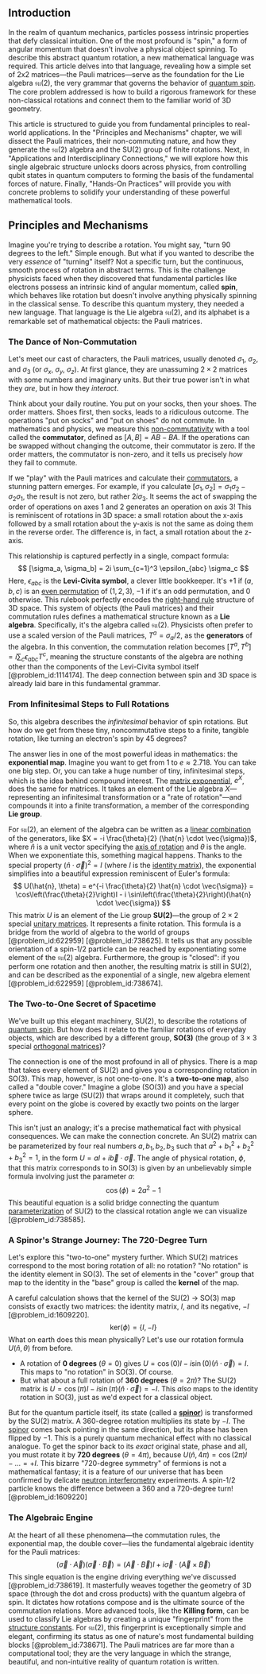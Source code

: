 ## Introduction
In the realm of quantum mechanics, particles possess intrinsic properties that defy classical intuition. One of the most profound is "spin," a form of angular momentum that doesn't involve a physical object spinning. To describe this abstract quantum rotation, a new mathematical language was required. This article delves into that language, revealing how a simple set of 2x2 matrices—the Pauli matrices—serve as the foundation for the Lie algebra $\mathfrak{su}(2)$, the very grammar that governs the behavior of [quantum spin](@article_id:137265). The core problem addressed is how to build a rigorous framework for these non-classical rotations and connect them to the familiar world of 3D geometry.

This article is structured to guide you from fundamental principles to real-world applications. In the "Principles and Mechanisms" chapter, we will dissect the Pauli matrices, their non-commuting nature, and how they generate the $\mathfrak{su}(2)$ algebra and the SU(2) group of finite rotations. Next, in "Applications and Interdisciplinary Connections," we will explore how this single algebraic structure unlocks doors across physics, from controlling qubit states in quantum computers to forming the basis of the fundamental forces of nature. Finally, "Hands-On Practices" will provide you with concrete problems to solidify your understanding of these powerful mathematical tools.

## Principles and Mechanisms

Imagine you're trying to describe a rotation. You might say, "turn 90 degrees to the left." Simple enough. But what if you wanted to describe the very *essence* of "turning" itself? Not a specific turn, but the continuous, smooth process of rotation in abstract terms. This is the challenge physicists faced when they discovered that fundamental particles like electrons possess an intrinsic kind of angular momentum, called **spin**, which behaves like rotation but doesn't involve anything physically spinning in the classical sense. To describe this quantum mystery, they needed a new language. That language is the Lie algebra $\mathfrak{su}(2)$, and its alphabet is a remarkable set of mathematical objects: the Pauli matrices.

### The Dance of Non-Commutation

Let's meet our cast of characters, the Pauli matrices, usually denoted $\sigma_1$, $\sigma_2$, and $\sigma_3$ (or $\sigma_x$, $\sigma_y$, $\sigma_z$). At first glance, they are unassuming $2 \times 2$ matrices with some numbers and imaginary units. But their true power isn't in what they *are*, but in how they *interact*.

Think about your daily routine. You put on your socks, then your shoes. The order matters. Shoes first, then socks, leads to a ridiculous outcome. The operations "put on socks" and "put on shoes" do not commute. In mathematics and physics, we measure this [non-commutativity](@article_id:153051) with a tool called the **commutator**, defined as $[A, B] = AB - BA$. If the operations can be swapped without changing the outcome, their commutator is zero. If the order matters, the commutator is non-zero, and it tells us precisely *how* they fail to commute.

If we "play" with the Pauli matrices and calculate their [commutators](@article_id:158384), a stunning pattern emerges. For example, if you calculate $[\sigma_1, \sigma_2] = \sigma_1\sigma_2 - \sigma_2\sigma_1$, the result is not zero, but rather $2i\sigma_3$. It seems the act of swapping the order of operations on axes 1 and 2 generates an operation on axis 3! This is reminiscent of rotations in 3D space: a small rotation about the x-axis followed by a small rotation about the y-axis is not the same as doing them in the reverse order. The difference is, in fact, a small rotation about the z-axis.

This relationship is captured perfectly in a single, compact formula:
$$
[\sigma_a, \sigma_b] = 2i \sum_{c=1}^3 \epsilon_{abc} \sigma_c
$$
Here, $\epsilon_{abc}$ is the **Levi-Civita symbol**, a clever little bookkeeper. It's $+1$ if $(a,b,c)$ is an [even permutation](@article_id:152398) of $(1,2,3)$, $-1$ if it's an odd permutation, and $0$ otherwise. This rulebook perfectly encodes the [right-hand rule](@article_id:156272) structure of 3D space. This system of objects (the Pauli matrices) and their commutation rules defines a mathematical structure known as a **Lie algebra**. Specifically, it's the algebra called $\mathfrak{su}(2)$. Physicists often prefer to use a scaled version of the Pauli matrices, $T^a = \sigma_a/2$, as the **generators** of the algebra. In this convention, the commutation relation becomes $[T^a, T^b] = i \sum_c \epsilon_{abc} T^c$, meaning the structure constants of the algebra are nothing other than the components of the Levi-Civita symbol itself [@problem_id:1114174]. The deep connection between spin and 3D space is already laid bare in this fundamental grammar.

### From Infinitesimal Steps to Full Rotations

So, this algebra describes the *infinitesimal* behavior of spin rotations. But how do we get from these tiny, noncommutative steps to a finite, tangible rotation, like turning an electron's spin by 45 degrees?

The answer lies in one of the most powerful ideas in mathematics: the **exponential map**. Imagine you want to get from 1 to $e \approx 2.718$. You can take one big step. Or, you can take a huge number of tiny, infinitesimal steps, which is the idea behind compound interest. The [matrix exponential](@article_id:138853), $e^X$, does the same for matrices. It takes an element of the Lie algebra $X$—representing an infinitesimal transformation or a "rate of rotation"—and compounds it into a finite transformation, a member of the corresponding **Lie group**.

For $\mathfrak{su}(2)$, an element of the algebra can be written as a [linear combination](@article_id:154597) of the generators, like $X = -i \frac{\theta}{2} (\hat{n} \cdot \vec{\sigma})$, where $\hat{n}$ is a unit vector specifying the [axis of rotation](@article_id:186600) and $\theta$ is the angle. When we exponentiate this, something magical happens. Thanks to the special property $(\hat{n} \cdot \vec{\sigma})^2 = I$ (where $I$ is the [identity matrix](@article_id:156230)), the exponential simplifies into a beautiful expression reminiscent of Euler's formula:
$$
U(\hat{n}, \theta) = e^{-i \frac{\theta}{2} \hat{n} \cdot \vec{\sigma}} = \cos\left(\frac{\theta}{2}\right)I - i \sin\left(\frac{\theta}{2}\right)(\hat{n} \cdot \vec{\sigma})
$$
This matrix $U$ is an element of the Lie group **SU(2)**—the group of $2 \times 2$ special [unitary matrices](@article_id:199883). It represents a finite rotation. This formula is a bridge from the world of algebra to the world of groups [@problem_id:622959] [@problem_id:738625]. It tells us that any possible orientation of a spin-1/2 particle can be reached by exponentiating some element of the $\mathfrak{su}(2)$ algebra. Furthermore, the group is "closed": if you perform one rotation and then another, the resulting matrix is still in SU(2), and can be described as the exponential of a single, new algebra element [@problem_id:622959] [@problem_id:738674].

### The Two-to-One Secret of Spacetime

We've built up this elegant machinery, SU(2), to describe the rotations of [quantum spin](@article_id:137265). But how does it relate to the familiar rotations of everyday objects, which are described by a different group, **SO(3)** (the group of $3 \times 3$ special [orthogonal matrices](@article_id:152592))?

The connection is one of the most profound in all of physics. There is a map that takes every element of SU(2) and gives you a corresponding rotation in SO(3). This map, however, is not one-to-one. It's a **two-to-one map**, also called a "double cover." Imagine a globe (SO(3)) and you have a special sphere twice as large (SU(2)) that wraps around it completely, such that every point on the globe is covered by exactly two points on the larger sphere.

This isn't just an analogy; it's a precise mathematical fact with physical consequences. We can make the connection concrete. An SU(2) matrix can be parameterized by four real numbers $a, b_1, b_2, b_3$ such that $a^2 + b_1^2 + b_2^2 + b_3^2=1$, in the form $U = aI + i\vec{b}\cdot\vec{\sigma}$. The angle of physical rotation, $\phi$, that this matrix corresponds to in SO(3) is given by an unbelievably simple formula involving just the parameter $a$:
$$
\cos(\phi) = 2a^2 - 1
$$
This beautiful equation is a solid bridge connecting the quantum [parameterization](@article_id:264669) of SU(2) to the classical rotation angle we can visualize [@problem_id:738585].

### A Spinor's Strange Journey: The 720-Degree Turn

Let's explore this "two-to-one" mystery further. Which SU(2) matrices correspond to the most boring rotation of all: no rotation? "No rotation" is the identity element in SO(3). The set of elements in the "cover" group that map to the identity in the "base" group is called the **kernel** of the map.

A careful calculation shows that the kernel of the SU(2) $\to$ SO(3) map consists of exactly two matrices: the identity matrix, $I$, and its negative, $-I$ [@problem_id:1609220].
$$
\text{ker}(\phi) = \{I, -I\}
$$
What on earth does this mean physically? Let's use our rotation formula $U(\hat{n}, \theta)$ from before.
*   A rotation of **0 degrees** ($\theta=0$) gives $U = \cos(0)I - i\sin(0)(\hat{n}\cdot\vec{\sigma}) = I$. This maps to "no rotation" in SO(3). Of course.
*   But what about a full rotation of **360 degrees** ($\theta=2\pi$)? The SU(2) matrix is $U = \cos(\pi)I - i\sin(\pi)(\hat{n}\cdot\vec{\sigma}) = -I$. This *also* maps to the identity rotation in SO(3), just as we'd expect for a classical object.

But for the quantum particle itself, its state (called a **[spinor](@article_id:153967)**) is transformed by the SU(2) matrix. A 360-degree rotation multiplies its state by $-I$. The [spinor](@article_id:153967) comes back pointing in the same direction, but its phase has been flipped by $-1$. This is a purely quantum mechanical effect with no classical analogue. To get the spinor back to its *exact* original state, phase and all, you must rotate it by **720 degrees** ($\theta=4\pi$), because $U(\hat{n}, 4\pi) = \cos(2\pi)I - \dots = +I$. This bizarre "720-degree symmetry" of fermions is not a mathematical fantasy; it is a feature of our universe that has been confirmed by delicate [neutron interferometry](@article_id:152826) experiments. A spin-1/2 particle knows the difference between a 360 and a 720-degree turn! [@problem_id:1609220]

### The Algebraic Engine

At the heart of all these phenomena—the commutation rules, the exponential map, the double cover—lies the fundamental algebraic identity for the Pauli matrices:
$$
(\vec{\sigma} \cdot \vec{A})(\vec{\sigma} \cdot \vec{B}) = (\vec{A} \cdot \vec{B})I + i\vec{\sigma} \cdot (\vec{A} \times \vec{B})
$$
This single equation is the engine driving everything we've discussed [@problem_id:738619]. It masterfully weaves together the geometry of 3D space (through the dot and cross products) with the quantum algebra of spin. It dictates how rotations compose and is the ultimate source of the commutation relations. More advanced tools, like the **Killing form**, can be used to classify Lie algebras by creating a unique "fingerprint" from the [structure constants](@article_id:157466). For $\mathfrak{su}(2)$, this fingerprint is exceptionally simple and elegant, confirming its status as one of nature's most fundamental building blocks [@problem_id:738671]. The Pauli matrices are far more than a computational tool; they are the very language in which the strange, beautiful, and non-intuitive reality of quantum rotation is written.
